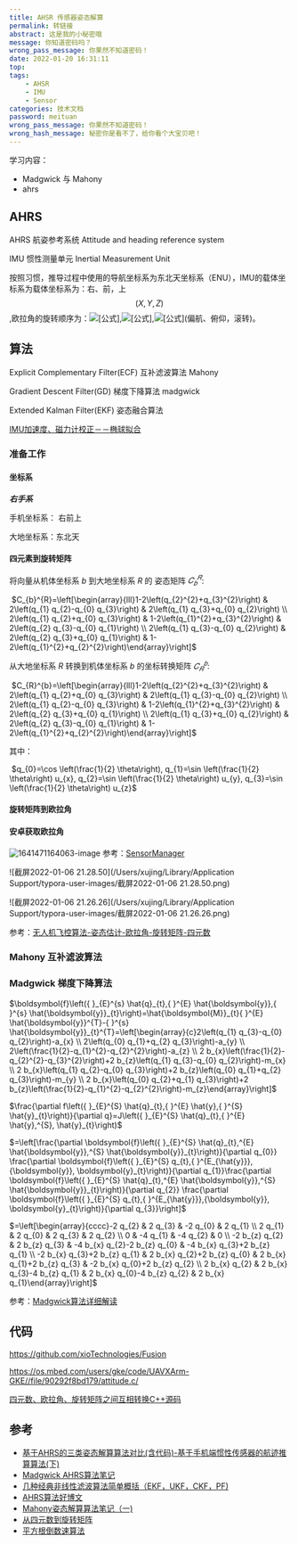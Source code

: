 ```yaml
---
title: AHSR 传感器姿态解算
permalink: 转链接
abstract: 这是我的小秘密哦
message: 你知道密码吗？
wrong_pass_message: 你果然不知道密码！
date: 2022-01-20 16:31:11
top:
tags: 
    - AHSR
    - IMU
    - Sensor
categories: 技术文档
password: meituan
wrong_pass_message: 你果然不知道密码！
wrong_hash_message: 秘密你是看不了，给你看个大宝贝吧！
---
```


学习内容：

+ Madgwick 与 Mahony 
+ ahrs

## AHRS 

AHRS 航姿参考系统 Attitude and heading reference system

IMU 惯性测量单元 Inertial Measurement Unit

按照习惯，推导过程中使用的导航坐标系为东北天坐标系（ENU），IMU的载体坐标系为载体坐标系为：右、前，上 $$(X,Y,Z)$$,欧拉角的旋转顺序为：![[公式]](https://www.zhihu.com/equation?tex=Z),![[公式]](https://www.zhihu.com/equation?tex=X),![[公式]](https://www.zhihu.com/equation?tex=Y)(偏航、俯仰，滚转)。



## 算法

Explicit Complementary Filter(ECF) 互补滤波算法  Mahony

Gradient Descent Filter(GD) 梯度下降算法 madgwick



Extended Kalman Filter(EKF) 姿态融合算法

[IMU加速度、磁力计校正－－椭球拟合](https://blog.csdn.net/shenshikexmu/article/details/70143455)



### 准备工作

#### 坐标系

***右手系***

手机坐标系： 右前上

大地坐标系：东北天

#### 四元素到旋转矩阵

将向量从机体坐标系 *b* 到大地坐标系 *R* 的 姿态矩阵 $𝐶^𝑅_𝑏$:

​							$C_{b}^{R}=\left[\begin{array}{lll}1-2\left(q_{2}^{2}+q_{3}^{2}\right) & 2\left(q_{1} q_{2}-q_{0} q_{3}\right) & 2\left(q_{1} q_{3}+q_{0} q_{2}\right) \\ 2\left(q_{1} q_{2}+q_{0} q_{3}\right) & 1-2\left(q_{1}^{2}+q_{3}^{2}\right) & 2\left(q_{2} q_{3}-q_{0} q_{1}\right) \\ 2\left(q_{1} q_{3}-q_{0} q_{2}\right) & 2\left(q_{2} q_{3}+q_{0} q_{1}\right) & 1-2\left(q_{1}^{2}+q_{2}^{2}\right)\end{array}\right]$

从大地坐标系 *R* 转换到机体坐标系 *b* 的坐标转换矩阵 $𝐶^𝑏_𝑅$:

​							$C_{R}^{b}=\left[\begin{array}{lll}1-2\left(q_{2}^{2}+q_{3}^{2}\right) & 2\left(q_{1} q_{2}+q_{0} q_{3}\right) & 2\left(q_{1} q_{3}-q_{0} q_{2}\right) \\ 2\left(q_{1} q_{2}-q_{0} q_{3}\right) & 1-2\left(q_{1}^{2}+q_{3}^{2}\right) & 2\left(q_{2} q_{3}+q_{0} q_{1}\right) \\ 2\left(q_{1} q_{3}+q_{0} q_{2}\right) & 2\left(q_{2} q_{3}-q_{0} q_{1}\right) & 1-2\left(q_{1}^{2}+q_{2}^{2}\right)\end{array}\right]$

其中：

​							$q_{0}=\cos \left(\frac{1}{2} \theta\right), q_{1}=\sin \left(\frac{1}{2} \theta\right) u_{x}, q_{2}=\sin \left(\frac{1}{2} \theta\right) u_{y}, q_{3}=\sin \left(\frac{1}{2} \theta\right) u_{z}$



#### 旋转矩阵到欧拉角



#### 安卓获取欧拉角

![1641471164063-image](/Users/xujing/Desktop/1641471164063-image.png) 参考：[SensorManager](https://developer.android.google.cn/reference/android/hardware/SensorManager?hl=en#getOrientation(float[],%20float[]))

![截屏2022-01-06 21.28.50](/Users/xujing/Library/Application Support/typora-user-images/截屏2022-01-06 21.28.50.png)

![截屏2022-01-06 21.26.26](/Users/xujing/Library/Application Support/typora-user-images/截屏2022-01-06 21.26.26.png)

参考：[无人机飞控算法-姿态估计-欧拉角-旋转矩阵-四元数](https://zhuanlan.zhihu.com/p/336357646)

### Mahony 互补滤波算法



### Madgwick 梯度下降算法

$\boldsymbol{f}\left({ }_{E}^{s} \hat{q}_{t},{ }^{E} \hat{\boldsymbol{y}},{ }^{s} \hat{\boldsymbol{y}}_{t}\right)=\hat{\boldsymbol{M}}_{t}{ }^{E} \hat{\boldsymbol{y}}^{T}-{ }^{s} \hat{\boldsymbol{y}}_{t}^{T}=\left[\begin{array}{c}2\left(q_{1} q_{3}-q_{0} q_{2}\right)-a_{x} \\ 2\left(q_{0} q_{1}+q_{2} q_{3}\right)-a_{y} \\ 2\left(\frac{1}{2}-q_{1}^{2}-q_{2}^{2}\right)-a_{z} \\ 2 b_{x}\left(\frac{1}{2}-q_{2}^{2}-q_{3}^{2}\right)+2 b_{z}\left(q_{1} q_{3}-q_{0} q_{2}\right)-m_{x} \\ 2 b_{x}\left(q_{1} q_{2}-q_{0} q_{3}\right)+2 b_{z}\left(q_{0} q_{1}+q_{2} q_{3}\right)-m_{y} \\ 2 b_{x}\left(q_{0} q_{2}+q_{1} q_{3}\right)+2 b_{z}\left(\frac{1}{2}-q_{1}^{2}-q_{2}^{2}\right)-m_{z}\end{array}\right]$





$\frac{\partial f\left({ }_{E}^{S} \hat{q}_{t},{ }^{E} \hat{y},{ }^{S} \hat{y}_{t}\right)}{\partial q}=J\left({ }_{E}^{S} \hat{q}_{t},{ }^{E} \hat{y},^{S}, \hat{y}_{t}\right)$

$=\left[\frac{\partial \boldsymbol{f}\left({ }_{E}^{S} \hat{q}_{t},^{E} \hat{\boldsymbol{y}},^{S} \hat{\boldsymbol{y}}_{t}\right)}{\partial q_{0}} \frac{\partial \boldsymbol{f}\left({ }_{E}^{S} q_{t},{ }^{E_{\hat{y}}},{\boldsymbol{y}}, \boldsymbol{y}_{t}\right)}{\partial q_{1}}\frac{\partial \boldsymbol{f}\left({ }_{E}^{S} \hat{q}_{t},^{E} \hat{\boldsymbol{y}},^{S} \hat{\boldsymbol{y}}_{t}\right)}{\partial q_{2}} \frac{\partial \boldsymbol{f}\left({ }_{E}^{S} q_{t},{ }^{E_{\hat{y}}},{\boldsymbol{y}}, \boldsymbol{y}_{t}\right)}{\partial q_{3}}\right]$

$=\left[\begin{array}{cccc}-2 q_{2} & 2 q_{3} & -2 q_{0} & 2 q_{1} \\ 2 q_{1} & 2 q_{0} & 2 q_{3} & 2 q_{2} \\ 0 & -4 q_{1} & -4 q_{2} & 0 \\ -2 b_{z} q_{2} & 2 b_{z} q_{3} & -4 b_{x} q_{2}-2 b_{z} q_{0} & -4 b_{x} q_{3}+2 b_{z} q_{1} \\ -2 b_{x} q_{3}+2 b_{z} q_{1} & 2 b_{x} q_{2}+2 b_{z} q_{0} & 2 b_{x} q_{1}+2 b_{z} q_{3} & -2 b_{x} q_{0}+2 b_{z} q_{2} \\ 2 b_{x} q_{2} & 2 b_{x} q_{3}-4 b_{z} q_{1} & 2 b_{x} q_{0}-4 b_{z} q_{2} & 2 b_{x} q_{1}\end{array}\right]$



参考：[Madgwick算法详细解读]( https://www.cnblogs.com/ilekoaiq/p/8849217.html)

## 代码

https://github.com/xioTechnologies/Fusion

https://os.mbed.com/users/gke/code/UAVXArm-GKE//file/90292f8bd179/attitude.c/



[四元数、欧拉角、旋转矩阵之间互相转换C++源码](https://blog.csdn.net/zhuoyueljl/article/details/70789472)



## 参考

+  [基于AHRS的三类姿态解算算法对比(含代码)-基于手机端惯性传感器的航迹推算算法(下)](https://zhuanlan.zhihu.com/p/133700397)
+  [Madgwick AHRS算法笔记](https://blog.csdn.net/m0_37142194/article/details/81784761)
+  [几种经典非线性滤波算法简单概括（EKF，UKF，CKF，PF)](https://blog.csdn.net/gangdanerya/article/details/105066174)
+  [AHRS算法好博文](https://blog.csdn.net/qq_35987777/article/details/102771346)
+  [Mahony姿态解算算法笔记（一)](https://zhuanlan.zhihu.com/p/342703388)
+  [从四元数到旋转矩阵](https://blog.csdn.net/loongkingwhat/article/details/88427828)
+  [平方根倒数速算法](https://zh.wikipedia.org/wiki/%E5%B9%B3%E6%96%B9%E6%A0%B9%E5%80%92%E6%95%B0%E9%80%9F%E7%AE%97%E6%B3%95)
